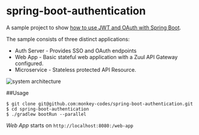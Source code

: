 # spring-boot-authentication
A sample project to show [how to use JWT and OAuth with Spring Boot](https://johanzietsman.com/how-to-use-jwt-and-oauth-with-spring-boot/).

The sample consists of three distinct applications:

* Auth Server - Provides SSO and OAuth endpoints
* Web App - Basic stateful web application with a Zuul API Gateway configured.
* Microservice - Stateless protected API Resource.

![system architecture](https://res.cloudinary.com/monkey-codes/image/upload/v1480053775/boot-auth/boot-auth-architecture_fct4nj.svg)

##Usage
```
$ git clone git@github.com:monkey-codes/spring-boot-authentication.git
$ cd spring-boot-authentication
$ ./gradlew bootRun --parallel 
```

*Web App* starts on `http://localhost:8080:/web-app`
